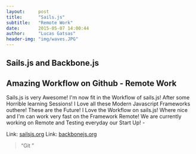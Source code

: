 ```yaml
---
layout:     post
title:      "Sails.js"
subtitle:   "Remote Work"
date:       2015-05-07 14:00:44
author:     "Lucas Gatsas"
header-img: "img/waves.JPG"
---
```

<h2 class="section-heading"> Sails.js and Backbone.js</h2>
<h2 class="section-heading">Amazing Workflow on Github - Remote Work</h2>


Sails.js is very Awesome! I'm now fit in the Workflow of sails.js! After some Horrible learning Sessions! I Love all these Modern Javascript Frameworks outhere! These are the Future! I Love the Workflow on sails.js! Where nice and I'm can work very fast on the Framework Remote! We are currently working on Remote and Testing everyday our Start Up! - 





Link: <a href="http://sailsjs.org/#!/">sailsjs.org</a>  Link:  <a href="http://backbonejs.org/">backbonejs.org</a>




<blockquote>
“Git ” 
</blockquote>


